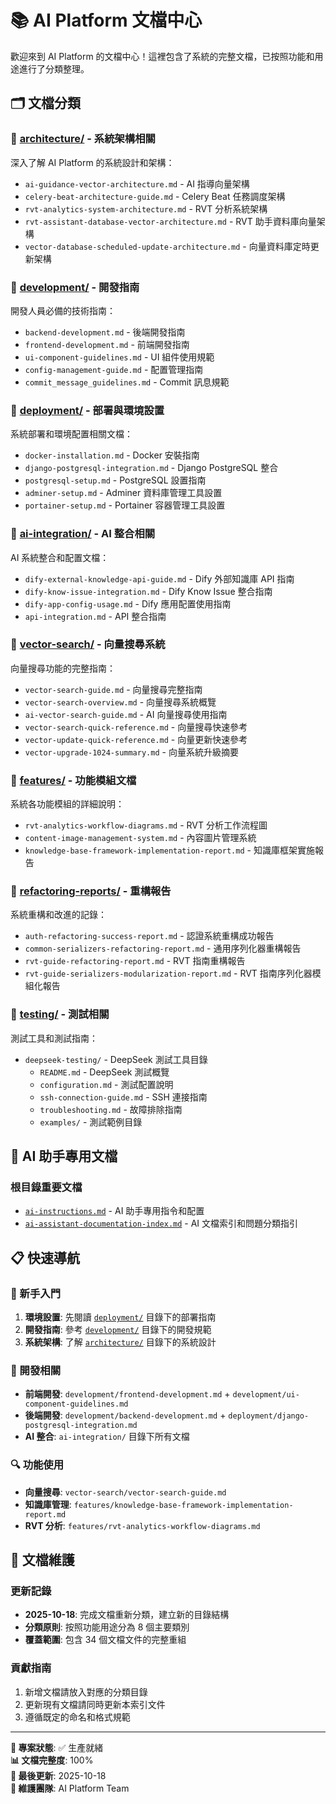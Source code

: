 # 📚 AI Platform 文檔中心

歡迎來到 AI Platform 的文檔中心！這裡包含了系統的完整文檔，已按照功能和用途進行了分類整理。

## 🗂️ 文檔分類

### 📁 [architecture/](./architecture/) - 系統架構相關
深入了解 AI Platform 的系統設計和架構：
- `ai-guidance-vector-architecture.md` - AI 指導向量架構
- `celery-beat-architecture-guide.md` - Celery Beat 任務調度架構
- `rvt-analytics-system-architecture.md` - RVT 分析系統架構
- `rvt-assistant-database-vector-architecture.md` - RVT 助手資料庫向量架構
- `vector-database-scheduled-update-architecture.md` - 向量資料庫定時更新架構

### 📁 [development/](./development/) - 開發指南
開發人員必備的技術指南：
- `backend-development.md` - 後端開發指南
- `frontend-development.md` - 前端開發指南
- `ui-component-guidelines.md` - UI 組件使用規範
- `config-management-guide.md` - 配置管理指南
- `commit_message_guidelines.md` - Commit 訊息規範

### 📁 [deployment/](./deployment/) - 部署與環境設置
系統部署和環境配置相關文檔：
- `docker-installation.md` - Docker 安裝指南
- `django-postgresql-integration.md` - Django PostgreSQL 整合
- `postgresql-setup.md` - PostgreSQL 設置指南
- `adminer-setup.md` - Adminer 資料庫管理工具設置
- `portainer-setup.md` - Portainer 容器管理工具設置

### 📁 [ai-integration/](./ai-integration/) - AI 整合相關
AI 系統整合和配置文檔：
- `dify-external-knowledge-api-guide.md` - Dify 外部知識庫 API 指南
- `dify-know-issue-integration.md` - Dify Know Issue 整合指南
- `dify-app-config-usage.md` - Dify 應用配置使用指南
- `api-integration.md` - API 整合指南

### 📁 [vector-search/](./vector-search/) - 向量搜尋系統
向量搜尋功能的完整指南：
- `vector-search-guide.md` - 向量搜尋完整指南
- `vector-search-overview.md` - 向量搜尋系統概覽
- `ai-vector-search-guide.md` - AI 向量搜尋使用指南
- `vector-search-quick-reference.md` - 向量搜尋快速參考
- `vector-update-quick-reference.md` - 向量更新快速參考
- `vector-upgrade-1024-summary.md` - 向量系統升級摘要

### 📁 [features/](./features/) - 功能模組文檔
系統各功能模組的詳細說明：
- `rvt-analytics-workflow-diagrams.md` - RVT 分析工作流程圖
- `content-image-management-system.md` - 內容圖片管理系統
- `knowledge-base-framework-implementation-report.md` - 知識庫框架實施報告

### 📁 [refactoring-reports/](./refactoring-reports/) - 重構報告
系統重構和改進的記錄：
- `auth-refactoring-success-report.md` - 認證系統重構成功報告
- `common-serializers-refactoring-report.md` - 通用序列化器重構報告
- `rvt-guide-refactoring-report.md` - RVT 指南重構報告
- `rvt-guide-serializers-modularization-report.md` - RVT 指南序列化器模組化報告

### 📁 [testing/](./testing/) - 測試相關
測試工具和測試指南：
- `deepseek-testing/` - DeepSeek 測試工具目錄
  - `README.md` - DeepSeek 測試概覽
  - `configuration.md` - 測試配置說明
  - `ssh-connection-guide.md` - SSH 連接指南
  - `troubleshooting.md` - 故障排除指南
  - `examples/` - 測試範例目錄

## 🤖 AI 助手專用文檔

### 根目錄重要文檔
- [`ai-instructions.md`](./ai-instructions.md) - AI 助手專用指令和配置
- [`ai-assistant-documentation-index.md`](./ai-assistant-documentation-index.md) - AI 文檔索引和問題分類指引

## 📋 快速導航

### 🚀 新手入門
1. **環境設置**: 先閱讀 [`deployment/`](./deployment/) 目錄下的部署指南
2. **開發指南**: 參考 [`development/`](./development/) 目錄下的開發規範
3. **系統架構**: 了解 [`architecture/`](./architecture/) 目錄下的系統設計

### 🔧 開發相關
- **前端開發**: `development/frontend-development.md` + `development/ui-component-guidelines.md`
- **後端開發**: `development/backend-development.md` + `deployment/django-postgresql-integration.md`
- **AI 整合**: `ai-integration/` 目錄下所有文檔

### 🔍 功能使用
- **向量搜尋**: `vector-search/vector-search-guide.md`
- **知識庫管理**: `features/knowledge-base-framework-implementation-report.md`
- **RVT 分析**: `features/rvt-analytics-workflow-diagrams.md`

## 📝 文檔維護

### 更新記錄
- **2025-10-18**: 完成文檔重新分類，建立新的目錄結構
- **分類原則**: 按照功能用途分為 8 個主要類別
- **覆蓋範圍**: 包含 34 個文檔文件的完整重組

### 貢獻指南
1. 新增文檔請放入對應的分類目錄
2. 更新現有文檔請同時更新本索引文件
3. 遵循既定的命名和格式規範

---

**🎯 專案狀態**: ✅ 生產就緒  
**📊 文檔完整度**: 100%  
**🔄 最後更新**: 2025-10-18  
**👥 維護團隊**: AI Platform Team